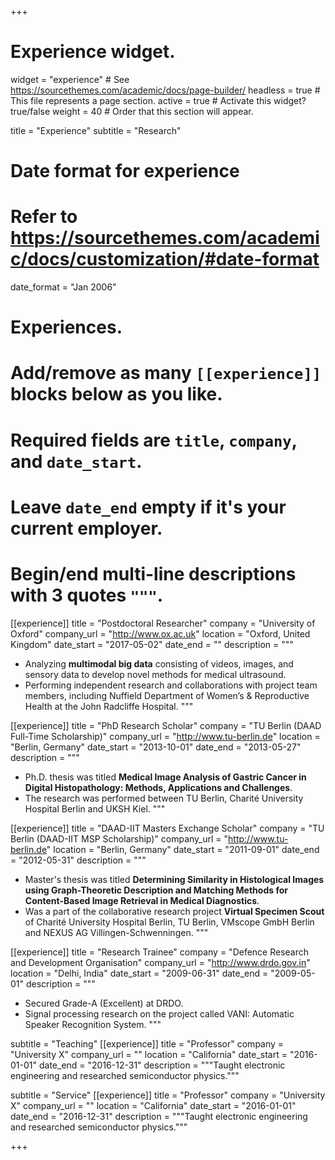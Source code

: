 +++
# Experience widget.
widget = "experience"  # See https://sourcethemes.com/academic/docs/page-builder/
headless = true  # This file represents a page section.
active = true  # Activate this widget? true/false
weight = 40  # Order that this section will appear.

title = "Experience"
subtitle = "Research"

# Date format for experience
#   Refer to https://sourcethemes.com/academic/docs/customization/#date-format
date_format = "Jan 2006"

# Experiences.
#   Add/remove as many `[[experience]]` blocks below as you like.
#   Required fields are `title`, `company`, and `date_start`.
#   Leave `date_end` empty if it's your current employer.
#   Begin/end multi-line descriptions with 3 quotes `"""`.
[[experience]]
  title = "Postdoctoral Researcher"
  company = "University of Oxford"
  company_url = "http://www.ox.ac.uk"
  location = "Oxford, United Kingdom"
  date_start = "2017-05-02"
  date_end = ""
  description = """
  * Analyzing **multimodal big data** consisting of videos, images, and sensory data to develop novel methods for medical ultrasound. 
  * Performing independent research and collaborations with project team members, including Nuffield Department of Women’s & Reproductive Health at the John Radcliffe Hospital. 
 """
 
 [[experience]]
  title = "PhD Research Scholar"
  company = "TU Berlin (DAAD Full-Time Scholarship)"
  company_url = "http://www.tu-berlin.de"
  location = "Berlin, Germany"
  date_start = "2013-10-01"
  date_end = "2013-05-27"
  description = """
  * Ph.D. thesis was titled **Medical Image Analysis of Gastric Cancer in Digital Histopathology: Methods, Applications and Challenges**. 
  * The research was performed between TU Berlin, Charité University Hospital Berlin and UKSH Kiel. 
  """
  
   [[experience]]
  title = "DAAD-IIT Masters Exchange Scholar"
  company = "TU Berlin (DAAD-IIT MSP Scholarship)"
  company_url = "http://www.tu-berlin.de"
  location = "Berlin, Germany"
  date_start = "2011-09-01"
  date_end = "2012-05-31"
  description = """
  * Master's thesis was titled **Determining Similarity in Histological Images using Graph-Theoretic Description and Matching Methods for Content-Based Image Retrieval in Medical Diagnostics**.
  * Was a part of the collaborative research project **Virtual Specimen Scout** of Charité University Hospital Berlin, TU Berlin, VMscope GmbH Berlin and NEXUS AG Villingen-Schwenningen.
  """

[[experience]]
  title = "Research Trainee"
  company = "Defence Research and Development Organisation"
  company_url = "http://www.drdo.gov.in"
  location = "Delhi, India"
  date_start = "2009-06-31"
  date_end = "2009-05-01"
  description = """
  * Secured Grade-A (Excellent) at DRDO.
  * Signal processing research on the project called VANI: Automatic Speaker Recognition System. 
  """

subtitle = "Teaching"
  [[experience]]
  title = "Professor"
  company = "University X"
  company_url = ""
  location = "California"
  date_start = "2016-01-01"
  date_end = "2016-12-31"
  description = """Taught electronic engineering and researched semiconductor physics."""
 

subtitle = "Service"
[[experience]]
  title = "Professor"
  company = "University X"
  company_url = ""
  location = "California"
  date_start = "2016-01-01"
  date_end = "2016-12-31"
  description = """Taught electronic engineering and researched semiconductor physics."""
 
+++
